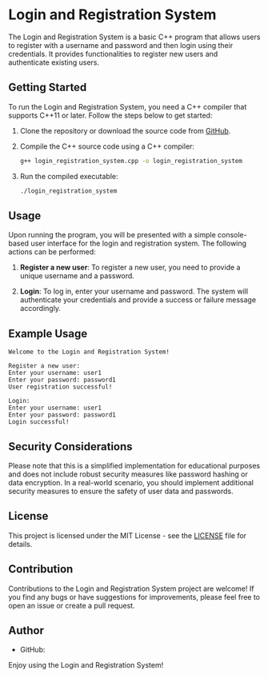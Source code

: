 # Login and Registration System

The Login and Registration System is a basic C++ program that allows users to register with a username and password and then login using their credentials. It provides functionalities to register new users and authenticate existing users.

## Getting Started

To run the Login and Registration System, you need a C++ compiler that supports C++11 or later. Follow the steps below to get started:

1. Clone the repository or download the source code from [GitHub](https://github.com/AmrSayed0/login-registration-system).

2. Compile the C++ source code using a C++ compiler:

   ```bash
   g++ login_registration_system.cpp -o login_registration_system
   ```

3. Run the compiled executable:

   ```bash
   ./login_registration_system
   ```

## Usage

Upon running the program, you will be presented with a simple console-based user interface for the login and registration system. The following actions can be performed:

1. **Register a new user**: To register a new user, you need to provide a unique username and a password.

2. **Login**: To log in, enter your username and password. The system will authenticate your credentials and provide a success or failure message accordingly.

## Example Usage

```
Welcome to the Login and Registration System!

Register a new user:
Enter your username: user1
Enter your password: password1
User registration successful!

Login:
Enter your username: user1
Enter your password: password1
Login successful!
```

## Security Considerations

Please note that this is a simplified implementation for educational purposes and does not include robust security measures like password hashing or data encryption. In a real-world scenario, you should implement additional security measures to ensure the safety of user data and passwords.

## License

This project is licensed under the MIT License - see the [LICENSE](LICENSE) file for details.

## Contribution

Contributions to the Login and Registration System project are welcome! If you find any bugs or have suggestions for improvements, please feel free to open an issue or create a pull request.

## Author

- GitHub: [](https://github.com/AmrSayed0)

Enjoy using the Login and Registration System!
